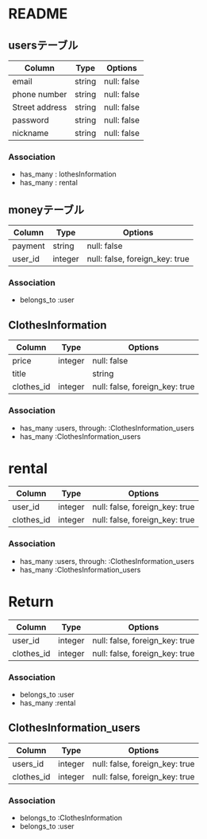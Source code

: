 # README

## usersテーブル
|Column|Type|Options|
|------|----|-------|
|email|string|null: false|
|phone number|string|null: false|
|Street address|string|null: false|
|password|string|null: false|
|nickname|string|null: false|
### Association
- has_many : lothesInformation
- has_many : rental

## moneyテーブル
|Column|Type|Options|
|------|----|-------|
|payment|string|null: false|
|user_id|integer|null: false, foreign_key: true|
### Association
- belongs_to :user

## ClothesInformation
|Column|Type|Options|
|------|----|-------|
|price|integer|null: false|
|title||string|null: false|
|clothes_id|integer|null: false, foreign_key: true|
### Association
- has_many :users, through: :ClothesInformation_users
- has_many :ClothesInformation_users


# rental
|Column|Type|Options|
|------|----|-------|
|user_id|integer|null: false, foreign_key: true|
|clothes_id|integer|null: false, foreign_key: true|

### Association
- has_many :users, through: :ClothesInformation_users
- has_many :ClothesInformation_users

# Return
|Column|Type|Options|
|------|----|-------|
|user_id|integer|null: false, foreign_key: true|
|clothes_id|integer|null: false, foreign_key: true|

### Association
- belongs_to :user
- has_many :rental


## ClothesInformation_users
|Column|Type|Options|
|------|----|-------|
|users_id|integer|null: false, foreign_key: true|
|clothes_id|integer|null: false, foreign_key: true|
### Association
- belongs_to :ClothesInformation
- belongs_to :user